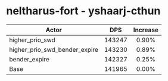 # neltharus-fort - yshaarj-cthun
| Actor | DPS | Increase |
|---|:---:|:---:|
|higher_prio_swd|143247|0.90%|
|higher_prio_swd_bender_expire|143230|0.89%|
|bender_expire|142327|0.25%|
|Base|141965|0.00%|
